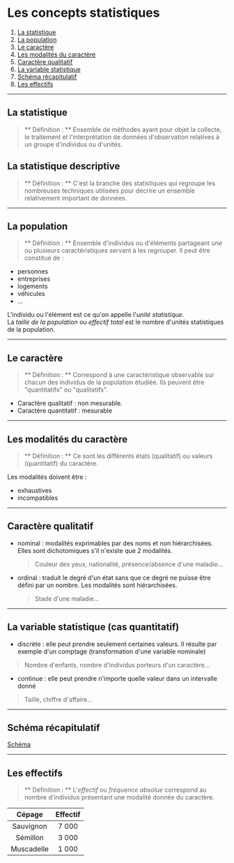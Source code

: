 # Les concepts statistiques

  1. [La statistique](#/2/1)  
  2. [La population](#/2/2)   
  3. [Le caractère](#/2/3)   
  4. [Les modalités du caractère](#/2/4)   
  5. [Caractère qualitatif](#/2/5)   
  6. [La variable statistique](#/2/6)   
  7. [Schéma récapitulatif](#/2/7)
  7. [Les effectifs](#/2/8)



----

## La statistique

> ** Définition : **
> Ensemble de méthodes ayant pour objet la collecte, le traitement et l'interprétation de données d'observation relatives à un groupe d'individus ou d'unités.

## La statistique descriptive  

> ** Définition : **
> C'est la branche des statistiques qui regroupe les nombreuses techniques utilisées pour décrire un ensemble relativement important de données.

----

## La population

> ** Définition : **
> Ensemble d'individus ou d'éléments partageant une ou plusieurs caractéristiques servant à les regrouper. Il peut être constitué de :
  - personnes
  - entreprises
  - logements
  - véhicules
  - ...  

  L'individu ou l'élément est ce qu'on appelle l'*unité statistique*.  
  La *taille de la population* ou *effectif total* est le nombre d'unités statistiques de la population.  

----

## Le caractère

> ** Définition : **
> Correspond à une caractéristique observable sur chacun des individus de la population étudiée. Ils peuvent être "quantitatifs" ou "qualitatifs".

- Caractère qualitatif : non mesurable.
- Caractère quantitatif : mesurable

----

## Les modalités du caractère

> ** Définition : **
> Ce sont les différents états (qualitatif) ou valeurs (quantitatif) du caractère.

Les modalités doivent être :
- exhaustives
- incompatibles

----

## Caractère qualitatif
- nominal : modalités exprimables par des noms et non hiérarchisées. Elles sont dichotomiques s'il n'existe que 2 modalités.
  > Couleur des yeux, nationalité, présence/absence d'une maladie...  
- ordinal : traduit le degré d'un état sans que ce degré ne puisse être défini par un nombre. Les modalités sont hiérarchisées.
  > Stade d'une maladie...

----

## La variable statistique (cas quantitatif)

- discrète : elle peut prendre seulement certaines valeurs. Il résulte par exemple d'un comptage (transformation d'une variable nominale)  
> Nombre d'enfants, nombre d'individus porteurs d'un caractère...


- continue : elle peut prendre n'importe quelle valeur dans un intervalle donné  
> Taille, chiffre d'affaire...

----

## Schéma récapitulatif

[Schéma](schema.odt)

----

## Les effectifs

> ** Définition : **
> L'*effectif* ou *fréquence absolue* correspond au nombre d'individus présentant une modalité donnée du caractère.

| Cépage | Effectif |
| :---:  |  :---:   |
| Sauvignon | 7 000 |
| Sémillon | 3 000 |
| Muscadelle | 1 000 |

